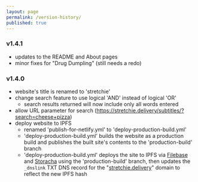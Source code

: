 ```yaml
---
layout: page
permalink: /version-history/
published: true
---
```


### v1.4.1

- updates to the README and About pages
- minor fixes for "Drug Dumpling" (still needs a redo)

### v1.4.0

- website's title is renamed to 'stretchie'
- change search feature to use logical 'AND' instead of logical 'OR'
	- search results returned will now include only all words entered
- allow URL parameter for search (https://stretchie.delivery/subtitles/?search=cheese+pizza)
- deploy website to IPFS
	- renamed 'publish-for-netlify.yml' to 'deploy-production-build.yml'
	- 'deploy-production-build.yml' builds the website as a production build and publishes the built site's contents to the 'production-build' branch
	- 'deploy-production-build.yml' deploys the site to IPFS via [Filebase](https://filebase.com/) and [Storacha](https://storacha.network/) using the 'production-build' branch, then updates the `_dnslink` TXT DNS record for the "[stretchie.delivery](https://stretchie.delivery)" domain to reflect the new IPFS hash